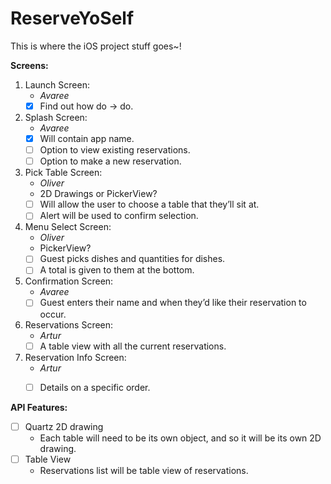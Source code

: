 # ReserveYoSelf
This is where the iOS project stuff goes~!

**Screens:**
1. Launch Screen:
	* *Avaree*
	* [X] Find out how do -> do.
2. Splash Screen:
	* *Avaree*
	* [X] Will contain app name.
	* [ ] Option to view existing reservations.
	* [ ] Option to make a new reservation.
3. Pick Table Screen:
	* *Oliver*
	* 2D Drawings or PickerView?
	* [ ] Will allow the user to choose a table that they’ll sit at.
	* [ ] Alert will be used to confirm selection.
4. Menu Select Screen:
	* *Oliver*
	* PickerView?
	* [ ] Guest picks dishes and quantities for dishes. 
	* [ ] A total is given to them at the bottom. 
5. Confirmation Screen:
	* *Avaree*
	* [ ] Guest enters their name and when they’d like their reservation to occur. 
6. Reservations Screen:
	* *Artur*
	* [ ] A table view with all the current reservations.
7. Reservation Info Screen:
	* *Artur*
	* [ ] Details on a specific order.





**API Features:**
- [ ] Quartz 2D drawing
	* Each table will need to be its own object, and so it will be its own 2D drawing. 
- [ ] Table View
	* Reservations list will be table view of reservations.

